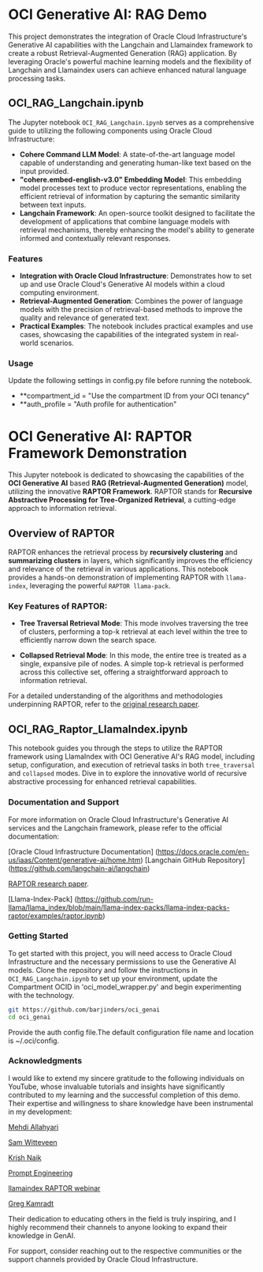# OCI Generative AI: RAG Demo

This project demonstrates the integration of Oracle Cloud Infrastructure's Generative AI capabilities with the Langchain and Llamaindex framework to create a robust Retrieval-Augmented Generation (RAG) application. By leveraging Oracle's powerful machine learning models and the flexibility of Langchain and Llamaindex users can achieve enhanced natural language processing tasks.

## OCI_RAG_Langchain.ipynb

The Jupyter notebook `OCI_RAG_Langchain.ipynb` serves as a comprehensive guide to utilizing the following components using Oracle Cloud Infrastructure:

- **Cohere Command LLM Model**: A state-of-the-art language model capable of understanding and generating human-like text based on the input provided.
- **"cohere.embed-english-v3.0" Embedding Model**: This embedding model processes text to produce vector representations, enabling the efficient retrieval of information by capturing the semantic similarity between text inputs.
- **Langchain Framework**: An open-source toolkit designed to facilitate the development of applications that combine language models with retrieval mechanisms, thereby enhancing the model's ability to generate informed and contextually relevant responses.

### Features

- **Integration with Oracle Cloud Infrastructure**: Demonstrates how to set up and use Oracle Cloud's Generative AI models within a cloud computing environment.
- **Retrieval-Augmented Generation**: Combines the power of language models with the precision of retrieval-based methods to improve the quality and relevance of generated text.
- **Practical Examples**: The notebook includes practical examples and use cases, showcasing the capabilities of the integrated system in real-world scenarios.
 ### Usage 
Update the following settings in config.py file before running the notebook. 
- **compartment_id = "Use the compartment ID from your OCI tenancy" 
- **auth_profile = "Auth profile for authentication"

# OCI Generative AI: RAPTOR Framework Demonstration

This Jupyter notebook is dedicated to showcasing the capabilities of the **OCI Generative AI** based **RAG (Retrieval-Augmented Generation)** model, utilizing the innovative **RAPTOR Framework**. RAPTOR stands for **Recursive Abstractive Processing for Tree-Organized Retrieval**, a cutting-edge approach to information retrieval.

## Overview of RAPTOR

RAPTOR enhances the retrieval process by **recursively clustering** and **summarizing clusters** in layers, which significantly improves the efficiency and relevance of the retrieval in various applications. This notebook provides a hands-on demonstration of implementing RAPTOR with `llama-index`, leveraging the powerful `RAPTOR llama-pack`.

### Key Features of RAPTOR:

- **Tree Traversal Retrieval Mode**: This mode involves traversing the tree of clusters, performing a top-k retrieval at each level within the tree to efficiently narrow down the search space.

- **Collapsed Retrieval Mode**: In this mode, the entire tree is treated as a single, expansive pile of nodes. A simple top-k retrieval is performed across this collective set, offering a straightforward approach to information retrieval.

For a detailed understanding of the algorithms and methodologies underpinning RAPTOR, refer to the [original research paper](https://arxiv.org/abs/2401.18059).

## OCI_RAG_Raptor_LlamaIndex.ipynb

This notebook guides you through the steps to utilize the RAPTOR framework using LlamaIndex with OCI Generative AI's RAG model, including setup, configuration, and execution of retrieval tasks in both `tree_traversal` and `collapsed` modes. Dive in to explore the innovative world of recursive abstractive processing for enhanced retrieval capabilities.

### Documentation and Support
For more information on Oracle Cloud Infrastructure's Generative AI services and the Langchain framework, please refer to the official documentation:

[Oracle Cloud Infrastructure Documentation] (https://docs.oracle.com/en-us/iaas/Content/generative-ai/home.htm) 
[Langchain GitHub Repository] (https://github.com/langchain-ai/langchain)

[RAPTOR research paper](https://arxiv.org/abs/2401.18059).

[Llama-Index-Pack] (https://github.com/run-llama/llama_index/blob/main/llama-index-packs/llama-index-packs-raptor/examples/raptor.ipynb)


### Getting Started

To get started with this project, you will need access to Oracle Cloud Infrastructure and the necessary permissions to use the Generative AI models. Clone the repository and follow the instructions in `OCI_RAG_Langchain.ipynb` to set up your environment, update the Compartment OCID in 'oci_model_wrapper.py' and begin experimenting with the technology.

```bash
git https://github.com/barjinders/oci_genai
cd oci_genai
```
Provide the auth config file.The default configuration file name and location is ~/.oci/config.

### Acknowledgments
I would like to extend my sincere gratitude to the following individuals on YouTube, whose invaluable tutorials and insights have significantly contributed to my learning and the successful completion of this demo. Their expertise and willingness to share knowledge have been instrumental in my development:

[Mehdi Allahyari](https://www.youtube.com/watch?v=bpeeqbBIH1A)

[Sam Witteveen](https://www.youtube.com/watch?v=3yPBVii7Ct0)

[Krish Naik](https://www.youtube.com/watch?v=zxo3T4aQj6Q)

[Prompt Engineering](https://www.youtube.com/@engineerprompt)

[llamaindex RAPTOR webinar](https://www.youtube.com/watch?v=Bhnq8grQm5Y&t=2067s)

[Greg Kamradt](https://www.youtube.com/@DataIndependent)


Their dedication to educating others in the field is truly inspiring, and I highly recommend their channels to anyone looking to expand their knowledge in GenAI.


For support, consider reaching out to the respective communities or the support channels provided by Oracle Cloud Infrastructure.
